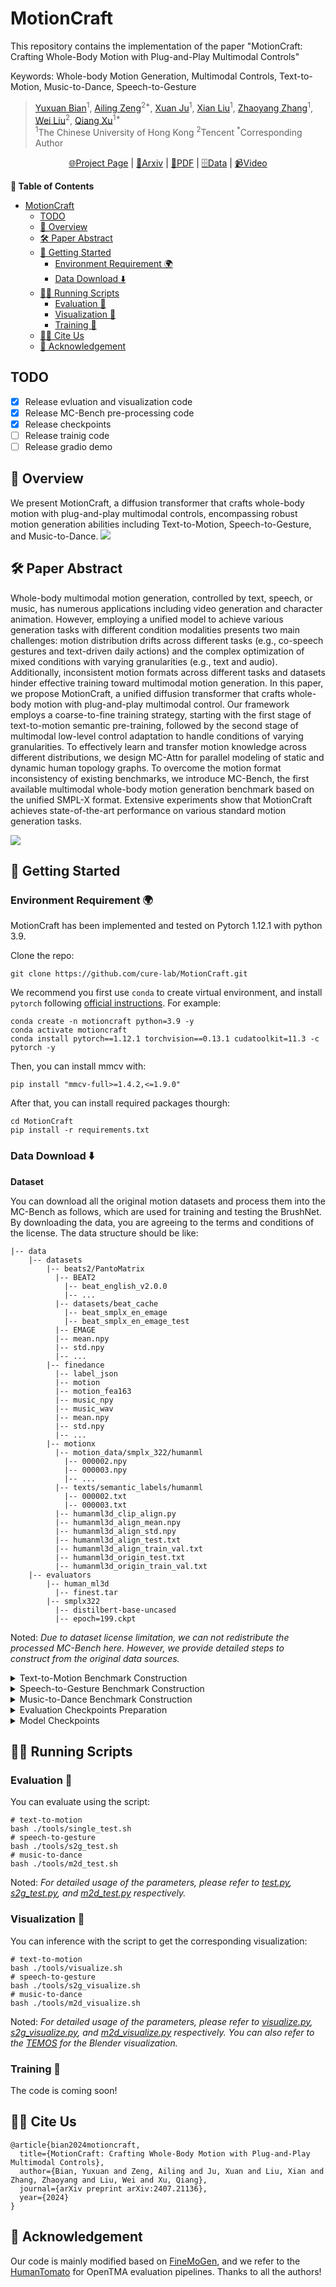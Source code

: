 # MotionCraft

This repository contains the implementation of the paper "MotionCraft: Crafting Whole-Body Motion with Plug-and-Play Multimodal Controls"

Keywords: Whole-body Motion Generation, Multimodal Controls, Text-to-Motion, Music-to-Dance, Speech-to-Gesture 

> [Yuxuan Bian](https://yxbian23.github.io/)<sup>1</sup>, [Ailing Zeng](https://ailingzeng.site/)<sup>2*</sup>, [Xuan Ju](https://github.com/juxuan27)<sup>1</sup>, [Xian Liu](https://alvinliu0.github.io/)<sup>1</sup>, [Zhaoyang Zhang](https://zzyfd.github.io/#/)<sup>1</sup>, [Wei Liu](https://scholar.google.com.hk/citations?hl=zh-CN&user=AjxoEpIAAAAJ)<sup>2</sup>, [Qiang Xu](https://cure-lab.github.io/)<sup>1*</sup><br>
> <sup>1</sup>The Chinese University of Hong Kong <sup>2</sup>Tencent <sup>*</sup>Corresponding Author


<p align="center">
  <a href="https://cure-lab.github.io/MotionCraft/">🌐Project Page</a> |
  <a href="https://arxiv.org/abs/2407.21136">📜Arxiv</a> |
  <a href="https://arxiv.org/pdf/2407.21136">📃PDF</a> |
  <a href="https://github.com/cure-lab/MotionCraft?tab=readme-ov-file#data-download-%EF%B8%8F">🗄️Data</a> |
  <a href="https://cure-lab.github.io/MotionCraft/assets/img/1-min-demo.mp4">📹Video</a>
</p>



**📖 Table of Contents**


- [MotionCraft](#motioncraft)
  - [TODO](#todo)
  - [🧭 Overview](#-overview)
  - [🛠️ Paper Abstract](#️-paper-abstract)
  - [🚀 Getting Started](#-getting-started)
    - [Environment Requirement 🌍](#environment-requirement-)
    - [Data Download ⬇️](#data-download-️)
  - [🏃🏼 Running Scripts](#-running-scripts)
    - [Evaluation 📏](#evaluation-)
    - [Visualization 📜](#visualization-)
    - [Training 🤯](#training-)
  - [🤝🏼 Cite Us](#-cite-us)
  - [💖 Acknowledgement](#-acknowledgement)


## TODO

- [x] Release evluation and visualization code
- [x] Release MC-Bench pre-processing code
- [x] Release checkpoints
- [ ] Release trainig code
- [ ] Release gradio demo

## 🧭 Overview
We present MotionCraft, a diffusion transformer that crafts whole-body motion with plug-and-play multimodal controls, encompassing robust motion generation abilities including Text-to-Motion, Speech-to-Gesture, and Music-to-Dance.
![](./assets/imgs/1-teaser.png)

## 🛠️ Paper Abstract

Whole-body multimodal motion generation, controlled by text, speech, or music, has numerous applications including video generation and character animation. However, employing a unified model to achieve various generation tasks with different condition modalities presents two main challenges: motion distribution drifts across different tasks (e.g., co-speech gestures and text-driven daily actions) and the complex optimization of mixed conditions with varying granularities (e.g., text and audio). Additionally, inconsistent motion formats across different tasks and datasets hinder effective training toward multimodal motion generation. In this paper, we propose MotionCraft, a unified diffusion transformer that crafts whole-body motion with plug-and-play multimodal control. Our framework employs a coarse-to-fine training strategy, starting with the first stage of text-to-motion semantic pre-training, followed by the second stage of multimodal low-level control adaptation to handle conditions of varying granularities. To effectively learn and transfer motion knowledge across different distributions, we design MC-Attn for parallel modeling of static and dynamic human topology graphs. To overcome the motion format inconsistency of existing benchmarks, we introduce MC-Bench, the first available multimodal whole-body motion generation benchmark based on the unified SMPL-X format. Extensive experiments show that MotionCraft achieves state-of-the-art performance on various standard motion generation tasks.

![](./assets/imgs/3-method.png)



## 🚀 Getting Started

### Environment Requirement 🌍

MotionCraft has been implemented and tested on Pytorch 1.12.1 with python 3.9.

Clone the repo:

```
git clone https://github.com/cure-lab/MotionCraft.git
```

We recommend you first use `conda` to create virtual environment, and install `pytorch` following [official instructions](https://pytorch.org/). For example:


```
conda create -n motioncraft python=3.9 -y
conda activate motioncraft
conda install pytorch==1.12.1 torchvision==0.13.1 cudatoolkit=11.3 -c pytorch -y
```

Then, you can install mmcv with:

```
pip install "mmcv-full>=1.4.2,<=1.9.0"
```

After that, you can install required packages thourgh:

```
cd MotionCraft
pip install -r requirements.txt
```



### Data Download ⬇️


**Dataset**

You can download all the original motion datasets and process them into the MC-Bench as follows, which are used for training and testing the BrushNet. By downloading the data, you are agreeing to the terms and conditions of the license. The data structure should be like:

```
|-- data
    |-- datasets
        |-- beats2/PantoMatrix
          |-- BEAT2
            |-- beat_english_v2.0.0
            |-- ...
          |-- datasets/beat_cache
            |-- beat_smplx_en_emage
            |-- beat_smplx_en_emage_test
          |-- EMAGE
          |-- mean.npy
          |-- std.npy
          |-- ...
        |-- finedance
          |-- label_json
          |-- motion
          |-- motion_fea163
          |-- music_npy
          |-- music_wav
          |-- mean.npy
          |-- std.npy
          |-- ...
        |-- motionx
          |-- motion_data/smplx_322/humanml
            |-- 000002.npy
            |-- 000003.npy
            |-- ...
          |-- texts/semantic_labels/humanml
            |-- 000002.txt
            |-- 000003.txt
          |-- humanml3d_clip_align.py
          |-- humanml3d_align_mean.npy
          |-- humanml3d_align_std.npy
          |-- humanml3d_align_test.txt
          |-- humanml3d_align_train_val.txt
          |-- humanml3d_origin_test.txt
          |-- humanml3d_origin_train_val.txt
    |-- evaluators
        |-- human_ml3d
          |-- finest.tar
        |-- smplx322
          |-- distilbert-base-uncased
          |-- epoch=199.ckpt
```
Noted: *Due to dataset license limitation, we can not redistribute the processed MC-Bench here. However, we provide detailed steps to construct from the original data sources.*

<details> <summary> Text-to-Motion Benchmark Construction </summary>

* Following the processing workflow of Mocap Datasets in [MotionX](https://github.com/IDEA-Research/Motion-X/tree/main/mocap-dataset-process), obtain a processed subset of SMPL-X HumanML3D from the raw AMASS dataset.
* Follow [the official preparation](https://github.com/EricGuo5513/text-to-motion/blob/f8eecd27341b04464e363f0acd993cabef52b1ce/data/dataset.py#L69) to align each motion data with different text annotations and different time intervals by running the following code:
  ```
  cd ./data/datasets/motionx
  mkdir motionx/motion_data/smplx_322/humanml3d_align_test
  mkdir motionx/motion_data/smplx_322/humanml3d_align_train_val
  mkdir motionx/texts/semantic_labels/humanml3d_align_test
  mkdir motionx/texts/semantic_labels/humanml3d_align_train_val

  python humanml3d_clip_align.py

  rm -rf motionx/motion_data/smplx_322/humanml
  rm -rf motionx/texts/semantic_labels/humanml

  mv motionx/motion_data/smplx_322/humanml3d_align_test/* motionx/motion_data/smplx_322/humanml3d_align_train_val/
  mv motionx/texts/semantic_labels/humanml3d_align_test/* motionx/texts/semantic_labels/humanml3d_align_train_val/
  rm -rf motionx/motion_data/smplx_322/humanml3d_align_test
  rm -rf motionx/texts/semantic_labels/humanml3d_align_test

  mv motionx/motion_data/smplx_322/humanml3d_align_train_val motionx/motion_data/smplx_322/humanml
  mv motionx/texts/semantic_labels/humanml3d_align_train_val motionx/texts/semantic_labels/humanml

  ```

  Noted: *As described in our paper, our base model has two variants: MotionCraft-Basic and MotionCraft-Mix. MotionCraft-Basic refers to the model where the first stage is trained only on the HumanML3D subset of MC-Bench, while MotionCraft-Mix refers to the model where the first stage is trained on all subsets of MC-Bench (HumanML3D, BEAT2, FineDance). The text processing components for the latter two are included in the Speech-to-Motion Benchmark Construction and Music-to-Dance Benchmark Construction.*

</details>


<details> <summary> Speech-to-Gesture Benchmark Construction </summary>

* Clone the original BEAT2 dataset and unzip it in data/datasets/beats2/PantoMatrix:
  ```
  cd ./data/datasets/beats2
  git clone https://github.com/PantoMatrix/PantoMatrix.git
  cd PantoMatrix
  git lfs install
  git clone https://huggingface.co/datasets/H-Liu1997/BEAT2
  unzip beat_v2.0.0.zip
  ```
* Prepare relevant statistical metrics:
  ```
  mv ./data/datasets/beats2/mean.npy ./data/datasets/beats2/PantoMatrix/
  mv ./data/datasets/beats2/std.npy ./data/datasets/beats2/PantoMatrix/
  ```
</details>

<details> <summary> Music-to-Dance Benchmark Construction </summary>

* Download and organize the data as [FineDance](https://github.com/li-ronghui/FineDance?tab=readme-ov-file):
  * label_json: contains the song name, coarse style, and fine-grained genre.
  * motion: contains the SMPLH format motion data.
  * music_wav: contains the music data in 'wav' format.
  * music_npy: contains the music feature extracted by librosa follow AIST++
* Transform the original SMPL-H FineDance data into data in the SMPL-X format:
  ```
  cd ./data/datasets/finedance
  python pre_motion.py
  ```
</details>

<details> <summary> Evaluation Checkpoints Preparation </summary>

* Download the `distilbert/distilbert-base-uncased`:
  ```
  cd ./data/evaluators/smplx322
  git lfs install
  git clone https://huggingface.co/distilbert/distilbert-base-uncased
  ```
* Download our pre-trained [text-encoder and motion encoder](https://drive.google.com/drive/folders/1cy3tRnMpb1k-A3bX2rY4JlY8cMENPLZ2?usp=drive_link) and put them under [here](./data/evaluators/smplx322) for evaluation.
</details>


<details> <summary> Model Checkpoints </summary>

We have prepared [three checkpoints](https://drive.google.com/drive/folders/1cY7JFtmqBEsI2R_UKcIzxcsLETw1OXwF?usp=drive_link) for Text-to-Motion, Speech-to-Gesture and Music-to-Dance respectively. You can do the following steps to place the ckpts in the right directory and complete the evaluation and visualization.
```
# Dowloading
mkdir outputs
gdown –folder https://drive.google.com/drive/folders/1cY7JFtmqBEsI2R_UKcIzxcsLETw1OXwF
# Evaluation
bash tools/single_test.sh
bash tools/s2g_test.sh
bash tools/m2d_test.sh
# Visualization
bash tools/visualize.sh
bash tools/m2d_visualize.sh
bash tools/s2g_visualize.sh
```
Noted: 
* For ease of use, the provided checkpoints for S2G and M2D have merged both the control branch and the main network. The backbone of the M2D checkpoint is the T2M checkpoint provided. For S2G, we observed that increasing the number of parameters helps stabilize performance, so a version with more parameters is provided.
* The naming convention of different checkpoints, such as epoch_x.pth, indicates the number of training epochs for each subtask. Variations in numbers arise from differences in task difficulty and dataset size.
</details>

</details>

## 🏃🏼 Running Scripts

### Evaluation 📏

You can evaluate using the script:

```
# text-to-motion
bash ./tools/single_test.sh
# speech-to-gesture
bash ./tools/s2g_test.sh
# music-to-dance
bash ./tools/m2d_test.sh
```

Noted: *For detailed usage of the parameters, please refer to [test.py](tools/test.py), [s2g_test.py](tools/s2g_test.py), and [m2d_test.py](tools/m2d_test.py) respectively.*

### Visualization 📜

You can inference with the script to get the corresponding visualization:

```
# text-to-motion
bash ./tools/visualize.sh
# speech-to-gesture
bash ./tools/s2g_visualize.sh
# music-to-dance
bash ./tools/m2d_visualize.sh
```

Noted: *For detailed usage of the parameters, please refer to [visualize.py](tools/visualize.py), [s2g_visualize.py](tools/s2g_visualize.py), and [m2d_visualize.py](tools/m2d_visualize.py) respectively. You can also refer to the [TEMOS](https://github.com/Mathux/TEMOS?tab=readme-ov-file#rendering-motions-high_brightness) for the Blender visualization.*


### Training 🤯

The code is coming soon!

## 🤝🏼 Cite Us

```
@article{bian2024motioncraft,
  title={MotionCraft: Crafting Whole-Body Motion with Plug-and-Play Multimodal Controls},
  author={Bian, Yuxuan and Zeng, Ailing and Ju, Xuan and Liu, Xian and Zhang, Zhaoyang and Liu, Wei and Xu, Qiang},
  journal={arXiv preprint arXiv:2407.21136},
  year={2024}
}
```


## 💖 Acknowledgement
<span id="acknowledgement"></span>

Our code is mainly modified based on [FineMoGen](https://github.com/mingyuan-zhang/FineMoGen), and we refer to the [HumanTomato](https://github.com/IDEA-Research/HumanTOMATO) for OpenTMA evaluation pipelines. Thanks to all the authors!
